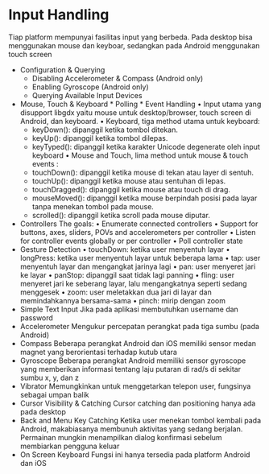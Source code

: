 # Input Handling

Tiap platform mempunyai fasilitas input yang berbeda. Pada desktop bisa menggunakan mouse dan keyboar, sedangkan pada Android menggunakan touch screen

* Configuration & Querying
    * Disabling Accelerometer & Compass (Android only)
    * Enabling Gyroscope (Android only)
    * Querying Available Input Devices
*	Mouse, Touch & Keyboard * Polling * Event Handling
    •	Input utama yang disupport libgdx yaitu mouse untuk desktop/browser, touch screen di Android, dan keyboard.
    •	Keyboard, tiga method utama untuk keyboard:
      - keyDown(): dipanggil ketika tombol ditekan.
      - keyUp(): dipanggil ketika tombol dilepas.
      - keyTyped(): dipanggil ketika karakter Unicode degenerate oleh input keyboard
    •	Mouse and Touch, lima method untuk mouse & touch events :
      - touchDown(): dipanggil ketika mouse di tekan atau layer di sentuh.
      - touchUp(): dipanggil ketika mouse atau sentuhan di lepas.
      - touchDragged(): dipanggil ketika mouse atau touch di drag.
      - mouseMoved(): dipanggil ketika mouse berpindah posisi pada layar tanpa menekan tombol pada mouse.
      - scrolled(): dipanggil ketika scroll pada mouse diputar.
* Controllers
  The goals:
    •	Enumerate connected controllers
    •	Support for buttons, axes, sliders, POVs and accelerometers per controller
    •	Listen for controller events globally or per controller
    •	Poll controller state
*	Gesture Detection
    •	touchDown: ketika user menyentuh layar
    •	longPress: ketika user menyentuh layar untuk beberapa lama
    •	tap: user menyentuh layar dan mengangkat jarinya lagi
    •	pan: user menyeret jari ke layar
    •	panStop: dipanggil saat tidak lagi panning
    •	fling: user menyeret jari ke seberang layar, lalu mengangkatnya seperti sedang menggesek
    •	zoom: user meletakkan dua jari di layar dan memindahkannya bersama-sama
    •	pinch: mirip dengan zoom
*	Simple Text Input
  Jika pada aplikasi membutuhkan username dan password
*	Accelerometer
  Mengukur percepatan perangkat pada tiga sumbu (pada Android)
*	Compass
  Beberapa perangkat Android dan iOS memiliki sensor medan magnet yang berorientasi terhadap kutub utara
*	Gyroscope
  Beberapa perangkat Android memiliki sensor gyroscope yang memberikan informasi tentang laju putaran di rad/s di sekitar sumbu x, y, dan z
*	Vibrator
  Memungkinkan untuk menggetarkan telepon user, fungsinya sebagai umpan balik
*	Cursor Visibility & Catching
  Cursor catching dan positioning hanya ada pada desktop
*	Back and Menu Key Catching
  Ketika user menekan tombol kembali pada Android, makabiasanya membunuh aktivitas yang sedang berjalan. Permainan mungkin menampilkan dialog konfirmasi sebelum membiarkan pengguna keluar
*	On Screen Keyboard
  Fungsi ini hanya tersedia pada platform Android dan iOS
